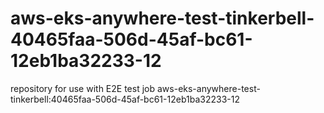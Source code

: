 # aws-eks-anywhere-test-tinkerbell-40465faa-506d-45af-bc61-12eb1ba32233-12
repository for use with E2E test job aws-eks-anywhere-test-tinkerbell:40465faa-506d-45af-bc61-12eb1ba32233-12
